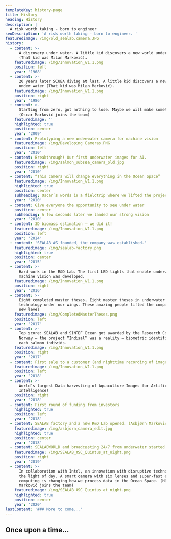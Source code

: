 ```yaml
---
templateKey: history-page
title: History
heading: History
description: |
  A risk worth taking - born to engineer
seoDescription: 'A risk worth taking - born to engineer. '
featuredimage: /img/old_sealab.camera.JPG
history:
  - content: >-
      A discovery under water. A little kid discovers a new world under water
      (That kid was Milan Marković).
    featuredimage: /img/Innovation_V1.1.png
    position: left
    year: '1968'
  - content: >-
      20 years later SCUBA diving at last. A little kid discovers a new world
      under water (That kid was Milan Marković).
    featuredimage: /img/Innovation_V1.1.png
    position: right
    year: '1986'
  - content: >-
      Starting from zero, got nothing to lose. Maybe we will make something.
      (Oscar Marković joins the team)
    featuredimage: ''
    highlighted: true
    position: center
    year: '2009'
  - content: Prototyping a new underwater camera for machine vision
    featuredimage: /img/Developing Cameras.PNG
    position: left
    year: '2010'
  - content: Breakthrough! Our first underwater images for AI.
    featuredimage: /img/salmon_subsea_camera_old.jpg
    position: right
    year: '2010'
  - content: “This camera will change everything in the Ocean Space”
    featuredimage: /img/Innovation_V1.1.png
    highlighted: true
    position: center
    subheading: Oscar’s words in a fieldtrip where we lifted the project to a new level
    year: '2010'
  - content: Give everyone the opportunity to see under water
    position: center
    subheading: A few seconds later we landed our strong vision
    year: '2010'
  - content: 3D biomass estimation – we did it!
    featuredimage: /img/Innovation_V1.1.png
    position: left
    year: '2014'
  - content: 'SEALAB AS founded, the company was established.'
    featuredimage: /img/sealab-factory.png
    highlighted: true
    position: center
    year: '2015'
  - content: >-
      Hard work in the R&D Lab. The first LED lights that enable underwater
      machine vision was developed.
    featuredimage: /img/Innovation_V1.1.png
    position: right
    year: '2016'
  - content: >-
      Eight completed master theses. Eight master theses in underwater
      technology under our wings. These amazing people lifted the company to a
      new level
    featuredimage: /img/CompletedMasterTheses.png
    position: left
    year: '2017'
  - content: >-
      Top score: SEALAB and SINTEF Ocean got awarded by the Research Council of
      Norway – the project “Indisal” was a reality – biometric identification of
      each salmon individs.
    featuredimage: /img/Innovation_V1.1.png
    position: right
    year: '2017'
  - content: First sale to a customer (and nighttime recording of images underwater)
    featuredimage: /img/Innovation_V1.1.png
    position: left
    year: '2018'
  - content: >-
      World’s largest Data harvesting of Aquaculture Images for Artificial
      Intelligence)
    position: right
    year: '2018'
  - content: First round of funding from investors
    highlighted: true
    position: left
    year: '2018'
  - content: SEALAB factory and a new R&D Lab opened. (Asbjørn Marković joins the team)
    featuredimage: /img/asbjorn_camera_edit.jpg
    highlighted: true
    position: center
    year: '2018'
  - content: SEALABWORLD and broadcasting 24/7 from underwater started.
    featuredimage: /img/SEALAB_OSC_Quintus_at_night.png
    position: right
    year: '2019'
  - content: >-
      In collaboration with Intel, an innovation with disruptive technology saw
      the light of day. A smart camera with six lenses and super-fast edge
      computing is changing how we process data in the Ocean Space. (Håkon
      Marković joins the team)
    featuredimage: /img/SEALAB_OSC_Quintus_at_night.png
    highlighted: true
    position: center
    year: '2020'
lastContent: '### More to come...'
---
```


## Once upon a time...
